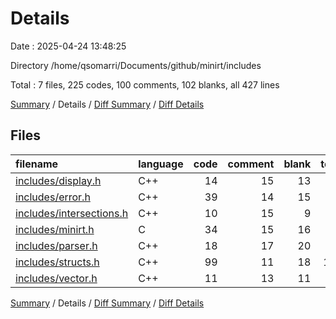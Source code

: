 # Details

Date : 2025-04-24 13:48:25

Directory /home/qsomarri/Documents/github/minirt/includes

Total : 7 files,  225 codes, 100 comments, 102 blanks, all 427 lines

[Summary](results.md) / Details / [Diff Summary](diff.md) / [Diff Details](diff-details.md)

## Files
| filename | language | code | comment | blank | total |
| :--- | :--- | ---: | ---: | ---: | ---: |
| [includes/display.h](/includes/display.h) | C++ | 14 | 15 | 13 | 42 |
| [includes/error.h](/includes/error.h) | C++ | 39 | 14 | 15 | 68 |
| [includes/intersections.h](/includes/intersections.h) | C++ | 10 | 15 | 9 | 34 |
| [includes/minirt.h](/includes/minirt.h) | C | 34 | 15 | 16 | 65 |
| [includes/parser.h](/includes/parser.h) | C++ | 18 | 17 | 20 | 55 |
| [includes/structs.h](/includes/structs.h) | C++ | 99 | 11 | 18 | 128 |
| [includes/vector.h](/includes/vector.h) | C++ | 11 | 13 | 11 | 35 |

[Summary](results.md) / Details / [Diff Summary](diff.md) / [Diff Details](diff-details.md)